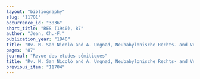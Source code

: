 ```yaml
---
layout: "bibliography"
slug: "11701"
occurrence_id: "3836"
short_title: "RES (1940), 87"
author: "Jean, Ch.-F."
publication_year: "1940"
title: "Rv. M. San Nicolò and A. Ungnad, Neubabylonische Rechts- and Verwaltungsurkunden (H. 4-5)"
pages: "87"
journal: "Revue des etudes sémitiques"
title: "Rv. M. San Nicolò and A. Ungnad, Neubabylonische Rechts- and Verwaltungsurkunden (H. 4-5)"
previous_item: "11704"
---
```

